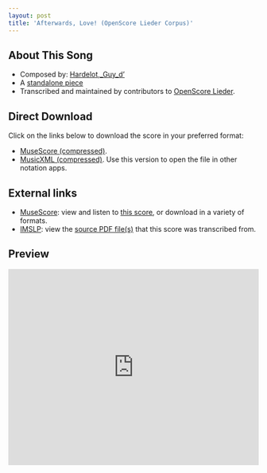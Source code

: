 ```yaml
---
layout: post
title: 'Afterwards, Love! (OpenScore Lieder Corpus)'
---
```


## About This Song

- Composed by: [Hardelot,_Guy_d’](https://fourscoreandmore.org/openscore/lieder/Hardelot,_Guy_d’)
- A [standalone piece](https://fourscoreandmore.org/openscore/lieder/Hardelot,_Guy_d’/_)
- Transcribed and maintained by contributors to [OpenScore Lieder].

[OpenScore Lieder]: https://musescore.com/openscore-lieder-corpus

## Direct Download

Click on the links below to download the score in your preferred format:
- [MuseScore (compressed)](https://github.com/openscore/lieder/blob/main/scores/Hardelot,_Guy_d’/_/Afterwards,_Love!/lc6627929.mscz?raw=true).
- [MusicXML (compressed)](https://github.com/openscore/lieder/blob/main/scores/Hardelot,_Guy_d’/_/Afterwards,_Love!/lc6627929.mxl?raw=true). Use this version to open the file in other notation apps.

## External links

- [MuseScore]: view and listen to [this score][MuseScore], or download in a variety of formats.
- [IMSLP]: view the [source PDF file(s)][IMSLP] that this score was transcribed from.

[MuseScore]: https://musescore.com/score/6627929
[IMSLP]: https://imslp.org/wiki/Special:ReverseLookup/558603

## Preview

<iframe width="100%" height="394" src="https://musescore.com/openscore-lieder-corpus/scores/6627929/embed" frameborder="0" allowfullscreen allow="autoplay; fullscreen"></iframe>
